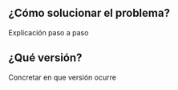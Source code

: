 ## ¿Cómo solucionar el problema?
Explicación paso a paso 
## ¿Qué versión?
Concretar en que versión ocurre
